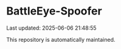 # BattleEye-Spoofer

Last updated: 2025-06-06 21:48:55

This repository is automatically maintained.
